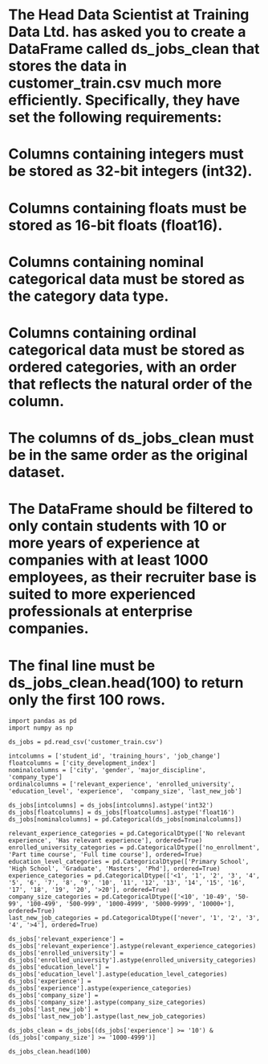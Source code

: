 # The Head Data Scientist at Training Data Ltd. has asked you to create a DataFrame called ds_jobs_clean that stores the data in customer_train.csv much more efficiently. Specifically, they have set the following requirements:

# Columns containing integers must be stored as 32-bit integers (int32).
# Columns containing floats must be stored as 16-bit floats (float16).
# Columns containing nominal categorical data must be stored as the category data type.
# Columns containing ordinal categorical data must be stored as ordered categories, with an order that reflects the natural order of the column.
# The columns of ds_jobs_clean must be in the same order as the original dataset.
# The DataFrame should be filtered to only contain students with 10 or more years of experience at companies with at least 1000 employees, as their recruiter base is suited to more experienced professionals at enterprise companies.
# The final line must be ds_jobs_clean.head(100) to return only the first 100 rows.

```
import pandas as pd
import numpy as np

ds_jobs = pd.read_csv('customer_train.csv')

intcolumns = ['student_id', 'training_hours', 'job_change']
floatcolumns = ['city_development_index']
nominalcolumns = ['city', 'gender', 'major_discipline',  'company_type']
ordinalcolumns = ['relevant_experience', 'enrolled_university', 'education_level', 'experience',  'company_size', 'last_new_job']

ds_jobs[intcolumns] = ds_jobs[intcolumns].astype('int32')
ds_jobs[floatcolumns] = ds_jobs[floatcolumns].astype('float16')
ds_jobs[nominalcolumns] = pd.Categorical(ds_jobs[nominalcolumns])

relevant_experience_categories = pd.CategoricalDtype(['No relevant experience', 'Has relevant experience'], ordered=True)
enrolled_university_categories = pd.CategoricalDtype(['no_enrollment', 'Part time course', 'Full time course'], ordered=True)
education_level_categories = pd.CategoricalDtype(['Primary School', 'High School', 'Graduate', 'Masters', 'Phd'], ordered=True)
experience_categories = pd.CategoricalDtype(['<1', '1', '2', '3', '4', '5', '6', '7', '8', '9', '10', '11', '12', '13', '14', '15', '16', '17', '18', '19', '20', '>20'], ordered=True)
company_size_categories = pd.CategoricalDtype(['<10', '10-49', '50-99', '100-499', '500-999', '1000-4999', '5000-9999', '10000+'], ordered=True)
last_new_job_categories = pd.CategoricalDtype(['never', '1', '2', '3', '4', '>4'], ordered=True)

ds_jobs['relevant_experience'] = ds_jobs['relevant_experience'].astype(relevant_experience_categories)
ds_jobs['enrolled_university'] = ds_jobs['enrolled_university'].astype(enrolled_university_categories)
ds_jobs['education_level'] = ds_jobs['education_level'].astype(education_level_categories)
ds_jobs['experience'] = ds_jobs['experience'].astype(experience_categories)
ds_jobs['company_size'] = ds_jobs['company_size'].astype(company_size_categories)
ds_jobs['last_new_job'] = ds_jobs['last_new_job'].astype(last_new_job_categories)

ds_jobs_clean = ds_jobs[(ds_jobs['experience'] >= '10') & (ds_jobs['company_size'] >= '1000-4999')]

ds_jobs_clean.head(100)
```
